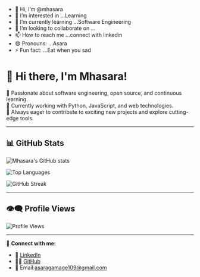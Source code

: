 - 👋 Hi, I’m @mhasara
- 👀 I’m interested in ...Learning
- 🌱 I’m currently learning ...Software Engineering
- 💞️ I’m looking to collaborate on ...
- 📫 How to reach me ...connect with linkedin
- 😄 Pronouns: ...Asara
- ⚡ Fun fact: ...Eat when you sad 

<!---
mhasara/mhasara is a ✨ special ✨ repository because its `README.md` (this file) appears on your GitHub profile.
You can click the Preview link to take a look at your changes.
--->

# 👋 Hi there, I'm Mhasara!

🚀 Passionate about software engineering, open source, and continuous learning.  
🌱 Currently working with Python, JavaScript, and web technologies.  
🎯 Always eager to contribute to exciting new projects and explore cutting-edge tools.

---

## 📊 GitHub Stats

![Mhasara's GitHub stats](https://github-readme-stats.vercel.app/api?username=mhasara&show_icons=true&theme=tokyonight&hide_title=false)

![Top Languages](https://github-readme-stats.vercel.app/api/top-langs/?username=mhasara&layout=compact&theme=tokyonight)

![GitHub Streak](https://github-readme-streak-stats.herokuapp.com/?user=mhasara&theme=tokyonight)

---



## 👁‍🗨 Profile Views
![Profile Views](https://komarev.com/ghpvc/?username=mhasara&label=VISITORS&color=0e75b6&style=flat)

---

🔗 **Connect with me:**

- 💼 [LinkedIn]([https://www.linkedin.com/in/your-link-here](https://www.linkedin.com/in/m-h-asara-60a5362a6)https://www.linkedin.com/in/m-h-asara-60a5362a6)
- 🧑‍💻 [GitHub](https://github.com/mhasara)
- 📧 Email:asaragamage109@gmail.com
